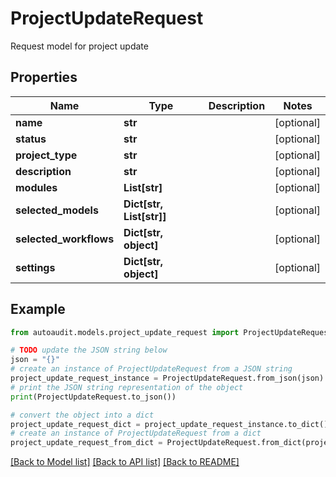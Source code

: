 # ProjectUpdateRequest

Request model for project update

## Properties

Name | Type | Description | Notes
------------ | ------------- | ------------- | -------------
**name** | **str** |  | [optional] 
**status** | **str** |  | [optional] 
**project_type** | **str** |  | [optional] 
**description** | **str** |  | [optional] 
**modules** | **List[str]** |  | [optional] 
**selected_models** | **Dict[str, List[str]]** |  | [optional] 
**selected_workflows** | **Dict[str, object]** |  | [optional] 
**settings** | **Dict[str, object]** |  | [optional] 

## Example

```python
from autoaudit.models.project_update_request import ProjectUpdateRequest

# TODO update the JSON string below
json = "{}"
# create an instance of ProjectUpdateRequest from a JSON string
project_update_request_instance = ProjectUpdateRequest.from_json(json)
# print the JSON string representation of the object
print(ProjectUpdateRequest.to_json())

# convert the object into a dict
project_update_request_dict = project_update_request_instance.to_dict()
# create an instance of ProjectUpdateRequest from a dict
project_update_request_from_dict = ProjectUpdateRequest.from_dict(project_update_request_dict)
```
[[Back to Model list]](../README.md#documentation-for-models) [[Back to API list]](../README.md#documentation-for-api-endpoints) [[Back to README]](../README.md)


